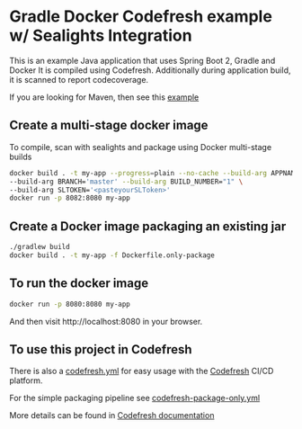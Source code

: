 # Gradle Docker Codefresh example w/ Sealights Integration

This is an example Java application that uses Spring Boot 2, Gradle and Docker
It is compiled using Codefresh.  Additionally during application build, it is scanned to report codecoverage.

If you are looking for Maven, then see this [example](https://github.com/codefresh-contrib/spring-boot-2-sample-app)

## Create a multi-stage docker image

To compile, scan with sealights and package using Docker multi-stage builds

```bash
docker build . -t my-app --progress=plain --no-cache --build-arg APPNAME='gradle-sample-app' \
--build-arg BRANCH='master' --build-arg BUILD_NUMBER="1" \
--build-arg SLTOKEN='<pasteyourSLToken>'
docker run -p 8082:8080 my-app
```

## Create a Docker image packaging an existing jar

```bash
./gradlew build
docker build . -t my-app -f Dockerfile.only-package
```

## To run the docker image

```bash
docker run -p 8080:8080 my-app
```

And then visit http://localhost:8080 in your browser.

## To use this project in Codefresh

There is also a [codefresh.yml](codefresh.yml) for easy usage with the [Codefresh](codefresh.io) CI/CD platform.

For the simple packaging pipeline see [codefresh-package-only.yml](codefresh-package-only.yml)

More details can be found in [Codefresh documentation](https://codefresh.io/docs/docs/learn-by-example/java/gradle/)

